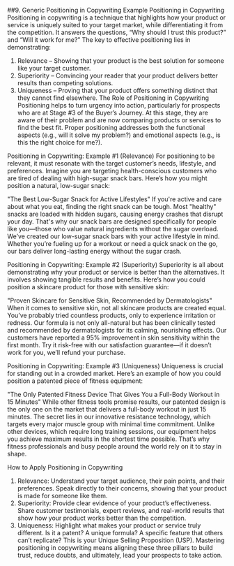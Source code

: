 ##9. Generic Positioning in Copywriting Example
Positioning in Copywriting
Positioning in copywriting is a technique that highlights how your product or service is uniquely suited to your target market, while differentiating it from the competition. It answers the questions, “Why should I trust this product?” and “Will it work for me?”
The key to effective positioning lies in demonstrating:
1.	Relevance – Showing that your product is the best solution for someone like your target customer.
2.	Superiority – Convincing your reader that your product delivers better results than competing solutions.
3.	Uniqueness – Proving that your product offers something distinct that they cannot find elsewhere.
The Role of Positioning in Copywriting
Positioning helps to turn urgency into action, particularly for prospects who are at Stage #3 of the Buyer’s Journey. At this stage, they are aware of their problem and are now comparing products or services to find the best fit. Proper positioning addresses both the functional aspects (e.g., will it solve my problem?) and emotional aspects (e.g., is this the right choice for me?).
 
Positioning in Copywriting: Example #1 (Relevance)
For positioning to be relevant, it must resonate with the target customer’s needs, lifestyle, and preferences. Imagine you are targeting health-conscious customers who are tired of dealing with high-sugar snack bars. Here’s how you might position a natural, low-sugar snack:
 
"The Best Low-Sugar Snack for Active Lifestyles"
If you're active and care about what you eat, finding the right snack can be tough. Most "healthy" snacks are loaded with hidden sugars, causing energy crashes that disrupt your day. That's why our snack bars are designed specifically for people like you—those who value natural ingredients without the sugar overload.
We’ve created our low-sugar snack bars with your active lifestyle in mind. Whether you’re fueling up for a workout or need a quick snack on the go, our bars deliver long-lasting energy without the sugar crash.
 
Positioning in Copywriting: Example #2 (Superiority)
Superiority is all about demonstrating why your product or service is better than the alternatives. It involves showing tangible results and benefits. Here’s how you could position a skincare product for those with sensitive skin:
 
"Proven Skincare for Sensitive Skin, Recommended by Dermatologists"
When it comes to sensitive skin, not all skincare products are created equal. You’ve probably tried countless products, only to experience irritation or redness. Our formula is not only all-natural but has been clinically tested and recommended by dermatologists for its calming, nourishing effects.
Our customers have reported a 95% improvement in skin sensitivity within the first month. Try it risk-free with our satisfaction guarantee—if it doesn’t work for you, we’ll refund your purchase.
 
Positioning in Copywriting: Example #3 (Uniqueness)
Uniqueness is crucial for standing out in a crowded market. Here’s an example of how you could position a patented piece of fitness equipment:
 
"The Only Patented Fitness Device That Gives You a Full-Body Workout in 15 Minutes"
While other fitness tools promise results, our patented design is the only one on the market that delivers a full-body workout in just 15 minutes. The secret lies in our innovative resistance technology, which targets every major muscle group with minimal time commitment.
Unlike other devices, which require long training sessions, our equipment helps you achieve maximum results in the shortest time possible. That’s why fitness professionals and busy people around the world rely on it to stay in shape.
 
How to Apply Positioning in Copywriting
1.	Relevance: Understand your target audience, their pain points, and their preferences. Speak directly to their concerns, showing that your product is made for someone like them.
2.	Superiority: Provide clear evidence of your product’s effectiveness. Share customer testimonials, expert reviews, and real-world results that show how your product works better than the competition.
3.	Uniqueness: Highlight what makes your product or service truly different. Is it a patent? A unique formula? A specific feature that others can’t replicate? This is your Unique Selling Proposition (USP).
Mastering positioning in copywriting means aligning these three pillars to build trust, reduce doubts, and ultimately, lead your prospects to take action.

